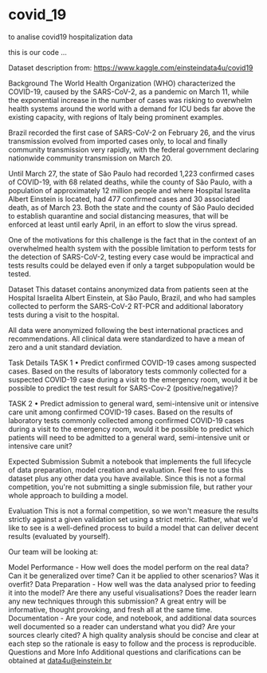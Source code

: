 # covid_19
to analise covid19 hospitalization data

this is our code ...

Dataset description from: https://www.kaggle.com/einsteindata4u/covid19

Background
The World Health Organization (WHO) characterized the COVID-19, caused by the SARS-CoV-2, as a pandemic on March 11, while the exponential increase in the number of cases was risking to overwhelm health systems around the world with a demand for ICU beds far above the existing capacity, with regions of Italy being prominent examples.

Brazil recorded the first case of SARS-CoV-2 on February 26, and the virus transmission evolved from imported cases only, to local and finally community transmission very rapidly, with the federal government declaring nationwide community transmission on March 20.

Until March 27, the state of São Paulo had recorded 1,223 confirmed cases of COVID-19, with 68 related deaths, while the county of São Paulo, with a population of approximately 12 million people and where Hospital Israelita Albert Einstein is located, had 477 confirmed cases and 30 associated death, as of March 23. Both the state and the county of São Paulo decided to establish quarantine and social distancing measures, that will be enforced at least until early April, in an effort to slow the virus spread.

One of the motivations for this challenge is the fact that in the context of an overwhelmed health system with the possible limitation to perform tests for the detection of SARS-CoV-2, testing every case would be impractical and tests results could be delayed even if only a target subpopulation would be tested.

Dataset
This dataset contains anonymized data from patients seen at the Hospital Israelita Albert Einstein, at São Paulo, Brazil, and who had samples collected to perform the SARS-CoV-2 RT-PCR and additional laboratory tests during a visit to the hospital.

All data were anonymized following the best international practices and recommendations. All clinical data were standardized to have a mean of zero and a unit standard deviation.

Task Details
TASK 1
• Predict confirmed COVID-19 cases among suspected cases.
Based on the results of laboratory tests commonly collected for a suspected COVID-19 case during a visit to the emergency room, would it be possible to predict the test result for SARS-Cov-2 (positive/negative)?

TASK 2
• Predict admission to general ward, semi-intensive unit or intensive care unit among confirmed COVID-19 cases.
Based on the results of laboratory tests commonly collected among confirmed COVID-19 cases during a visit to the emergency room, would it be possible to predict which patients will need to be admitted to a general ward, semi-intensive unit or intensive care unit?

Expected Submission
Submit a notebook that implements the full lifecycle of data preparation, model creation and evaluation. Feel free to use this dataset plus any other data you have available. Since this is not a formal competition, you're not submitting a single submission file, but rather your whole approach to building a model.

Evaluation
This is not a formal competition, so we won't measure the results strictly against a given validation set using a strict metric. Rather, what we'd like to see is a well-defined process to build a model that can deliver decent results (evaluated by yourself).

Our team will be looking at:

Model Performance - How well does the model perform on the real data? Can it be generalized over time? Can it be applied to other scenarios? Was it overfit?
Data Preparation - How well was the data analysed prior to feeding it into the model? Are there any useful visualisations? Does the reader learn any new techniques through this submission? A great entry will be informative, thought provoking, and fresh all at the same time.
Documentation - Are your code, and notebook, and additional data sources well documented so a reader can understand what you did? Are your sources clearly cited? A high quality analysis should be concise and clear at each step so the rationale is easy to follow and the process is reproducible.
Questions and More Info
Additional questions and clarifications can be obtained at data4u@einstein.br
